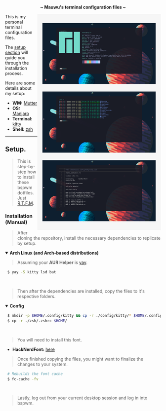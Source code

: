 <!-- HEADERS -->
<p align="center">
  <b> ~ Mauwu's terminal configuration files ~ </b>
</p>

<!-- INFORMATION -->


<img src="https://raw.githubusercontent.com/mauriciocruzp/terminal/main/Mauwu'sTerminal.png" alt="img" align="right" width="400px">

This is my personal terminal configuration files.


The [setup section](#setup) will guide you through the installation process.

Here are some details about my setup:

- **WM:** [Mutter](https://gitlab.gnome.org/GNOME/mutter)
- **OS:** [Manjaro](https://manjaro.org/)
- **Terminal:** [kitty](https://github.com/kovidgoyal/kitty)
- **Shell:** [zsh](https://wiki.archlinux.org/index.php/Zsh)

---

<!-- SETUP -->

## Setup.

> This is step-by-step how to install these bspwm dotfiles. Just [R.T.F.M](https://en.wikipedia.org/wiki/RTFM).

### Installation (Manual)

> After cloning the repository, install the necessary dependencies to replicate by setup.

   <details open>
   <summary><strong>Arch Linux (and Arch-based distributions)</strong></summary>

> Assuming your **AUR Helper** is [yay](https://github.com/Jguer/yay).

```sh
 $ yay -S kitty lsd bat

```

   </details>

   <br>

> Then after the dependencies are installed, copy the files to it's respective folders.

   <details open>
   <summary><strong>Config</strong></summary>

```sh
 $ mkdir -p $HOME/.config/kitty && cp -r ./config/kitty/* $HOME/.config/kitty
 $ cp -r ./zsh/.zshrc $HOME/
```

   </details>

   <br>

> You will need to install this font.

- **HackNerdFont:** [here](https://github.com/ryanoasis/nerd-fonts/releases/download/v2.3.3/Hack.zip)
   <br>

> Once finished copying the files, you might want to finalize the changes to your system.

```sh
 # Rebuilds the font cache
 $ fc-cache -fv
```

   <br>

> Lastly, log out from your current desktop session and log in into bspwm.

   <br>
